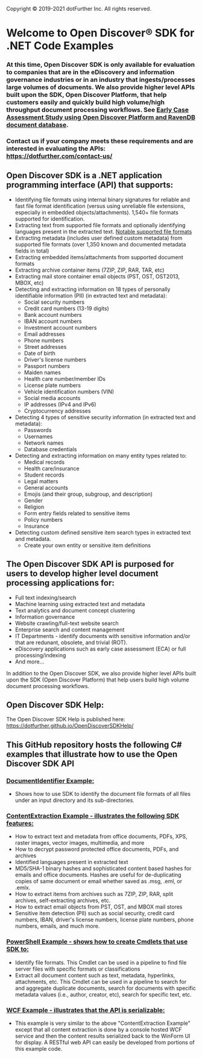Copyright © 2019-2021 dotFurther Inc. All rights reserved.

# Welcome to Open Discover® SDK for .NET Code Examples
### At this time, Open Discover SDK is only available for evaluation to companies that are in the eDiscovery and information governance industries or in an industry that ingests/processes large volumes of documents. We also provide higher level APIs built upon the SDK, Open Discover Platform, that help customers easily and quickly build high volume/high throughput document processing workflows. See [Early Case Assessment Study using Open Discover Platform and RavenDB document database](https://github.com/dotfurther/OpenDiscoverPlatformCaseStudy).
### Contact us if your company meets these requirements and are interested in evaluating the APIs: https://dotfurther.com/contact-us/

## Open Discover SDK is a .NET application programming interface (API) that supports:
* Identifying file formats using internal binary signatures for reliable and fast file format identification 
  (versus using unreliable file extensions, especially in embedded objects/attachments). 1,540+ file formats 
  supported for identification.
* Extracting text from supported file formats and optionally identifying languages present in the extracted text. [Notable supported file formats](https://dotfurther.com/features/)
* Extracting metadata (includes user defined custom metadata) from supported file formats (over 1,350 known and documented metadata fields in total)
* Extracting embedded items/attachments from supported document formats
* Extracting archive container items (7ZIP, ZIP, RAR, TAR, etc)
* Extracting mail store container email objects (PST, OST, OST2013, MBOX, etc)
* Detecting and extracting information on 18 types of personally identifiable information (PII) (in extracted text and metadata):
     * Social security numbers
     * Credit card numbers (13-19 digits)
     * Bank account numbers
     * IBAN account numbers
     * Investment account numbers
     * Email addresses
     * Phone numbers
     * Street addresses
     * Date of birth
     * Driver's license numbers
     * Passport numbers
     * Maiden names
     * Health care number/member IDs
     * License plate numbers
     * Vehicle identification numbers (VIN)
     * Social media accounts
     * IP addresses (IPv4 and IPv6)
     * Cryptocurrency addresses
* Detecting 4 types of sensitive security information (in extracted text and metadata):
     * Passwords
     * Usernames
     * Network names
     * Database credentials
* Detecting and extracting information on many entity types related to:
     * Medical records
     * Health care/insurance
     * Student records
     * Legal matters
     * General accounts
     * Emojis (and their group, subgroup, and description) 
     * Gender
     * Religion
     * Form entry fields related to sensitive items
     * Policy numbers
     * Insurance
* Detecting custom defined sensitive item search types in extracted text and metadata.
     * Create your own entity or sensitive item definitions

## The Open Discover SDK API is purposed for users to develop higher level document processing applications for:
* Full text indexing/search
* Machine learning using extracted text and metadata
* Text analytics and document concept clustering
* Information governance
* Website crawling/full-text website search
* Enterprise search and content management
* IT Departments - identify documents with sensitive information and/or that are redunant, obsolete, and trivial (ROT). 
* eDiscovery applications such as early case assessment (ECA) or full processing/indexing
* And more...

In addition to the Open Discover SDK, we also provide higher level APIs built upon the SDK (Open Discover Platform) that help users build
high volume document processing workflows.

## Open Discover SDK Help:
The Open Discover SDK Help is published here: https://dotfurther.github.io/OpenDiscoverSDKHelp/

## This GitHub repository hosts the following C# examples that illustrate how to use the Open Discover SDK API
### [DocumentIdentifier Example:](./CSharpExamples/DocumentIdentifier/README.md)
   * Shows how to use SDK to identify the document file formats of all files under an input directory and its 
     sub-directories. 
### [ContentExtraction Example - illustrates the following SDK features:](./CSharpExamples/ContentExtraction/README.md)
   * How to extract text and metadata from office documents, PDFs, XPS, raster images, vector images, multimedia, and more
   * How to decrypt password protected office documents, PDFs, and archives
   * Identified languages present in extracted text
   * MD5/SHA-1 binary hashes and sophisticated content based hashes for emails and office documents. Hashes are useful for de-duplicating copies of same document or email whether saved as .msg, .eml, or .emlx.
   * How to extract items from archives such as 7ZIP, ZIP, RAR, split archives, self-extracting archives, etc.
   * How to extract email objects from PST, OST, and MBOX mail stores
   * Sensitive item detection (PII) such as social security, credit card numbers, IBAN, driver's license numbers, license plate numbers, phone numbers, emails, and much more.
### [PowerShell Example - shows how to create Cmdlets that use SDK to:](./CSharpExamples/PowerShellExample/README.md)
   * Identify file formats. This Cmdlet can be used in a pipeline to find file server files with specific formats or classifications
   * Extract all document content such as text, metadata, hyperlinks, attachments, etc. This Cmdlet can be used in a pipeline to search for and aggregate duplicate documents, search for documents with specific metadata values (i.e., author, creator, etc), search for specific text, etc. 
### [WCF Example - illustrates that the API is serializable:](./CSharpExamples/WCF/README.md)
  * This example is very similar to the above "ContentExtraction Example" except that all content extraction is done by a console hosted WCF service and then the content results serialized back to the WinForm UI for display. A RESTful web API can easily be developed from portions of this example code. 
